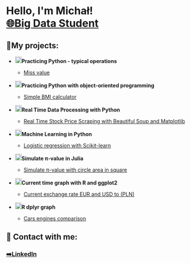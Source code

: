 <h1>Hello, I'm Michał! <br/><a href="https://mwy-dev.github.io/">🌐Big Data Student</a>

<h2>🔭My projects:</h2>

- <b><img src="https://cdn3.iconfinder.com/data/icons/logos-and-brands-adobe/512/267_Python-512.png" height="18"/>Practicing Python - typical operations</b>
  - [Miss value](https://github.com/mwy-dev/python-practicing)
  
- <b><img src="https://cdn3.iconfinder.com/data/icons/logos-and-brands-adobe/512/267_Python-512.png" height="18"/>Practicing Python with object-oriented programming</b>
  - [Simple BMI calculator](https://github.com/mwy-dev/python-oop)
  
- <b><img src="https://cdn3.iconfinder.com/data/icons/logos-and-brands-adobe/512/267_Python-512.png" height="18"/>Real Time Data Processing with Python</b>
  - [Real Time Stock Price Scraping with Beautiful Soup and Matplotlib](https://github.com/mwy-dev/real-time)
  
- <b><img src="https://cdn3.iconfinder.com/data/icons/logos-and-brands-adobe/512/267_Python-512.png" height="18"/>Machine Learning in Python</b>
  - [Logistic regression with Scikit-learn]( https://github.com/mwy-dev/scikit)

- <b><img src="https://raw.githubusercontent.com/JuliaLang/julia/master/doc/src/assets/julia.ico" height="18"/>Simulate π-value in Julia</b>
  - [Simulate π-value with circle area in square]( https://github.com/mwy-dev/scikit)
  
- <b><img src="https://cdn.icon-icons.com/icons2/2699/PNG/512/r_project_official_logo_icon_170811.png" height="18"/>Current time graph with R and ggplot2</b>
  - [Current exchange rate EUR and USD to (PLN) ](https://github.com/mwy-dev/r-graph)
  
- <b><img src="https://cdn.icon-icons.com/icons2/2699/PNG/512/r_project_official_logo_icon_170811.png" height="18"/>R dplyr graph</b>
  - [Cars engines comparison](https://github.com/mwy-dev/r-dplyr)
 
<h2> 🤳 Contact with me:</h2>
<h3><a href="https://www.linkedin.com/in/micha%C5%82-wysocki-498884226/">➡️LinkedIn</a></h3>

<!--
**mwy-dev/codes** is a ✨ _special_ ✨ repository because its `README.md` (this file) appears on your GitHub profile.
